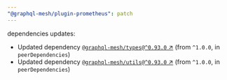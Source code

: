 ```yaml
---
"@graphql-mesh/plugin-prometheus": patch
---
```

dependencies updates:
  - Updated dependency [`@graphql-mesh/types@^0.93.0` ↗︎](https://www.npmjs.com/package/@graphql-mesh/types/v/0.93.0) (from `^1.0.0`, in `peerDependencies`)
  - Updated dependency [`@graphql-mesh/utils@^0.93.0` ↗︎](https://www.npmjs.com/package/@graphql-mesh/utils/v/0.93.0) (from `^1.0.0`, in `peerDependencies`)

